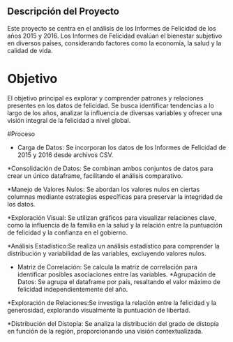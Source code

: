 ## Descripción del Proyecto
Este proyecto se centra en el análisis de los Informes de Felicidad de los años 2015 y 2016. Los Informes de Felicidad evalúan el bienestar subjetivo en diversos países, considerando factores como la economía, la salud y la calidad de vida.

# Objetivo
El objetivo principal es explorar y comprender patrones y relaciones presentes en los datos de felicidad. Se busca identificar tendencias a lo largo de los años, analizar la influencia de diversas variables y ofrecer una visión integral de la felicidad a nivel global.

#Proceso
* Carga de Datos: Se incorporan los datos de los Informes de Felicidad de 2015 y 2016 desde archivos CSV.

*Consolidación de Datos: Se combinan ambos conjuntos de datos para crear un único dataframe, facilitando el análisis comparativo.

*Manejo de Valores Nulos: Se abordan los valores nulos en ciertas columnas mediante estrategias específicas para preservar la integridad de los datos.

*Exploración Visual: Se utilizan gráficos para visualizar relaciones clave, como la influencia de la familia en la salud y la relación entre la puntuación de felicidad y la confianza en el gobierno.

*Análisis Estadístico:Se realiza un análisis estadístico para comprender la distribución y variabilidad de las variables, excluyendo valores nulos.
* Matriz de Correlación: Se calcula la matriz de correlación para identificar posibles asociaciones entre las variables.
*Agrupación de Datos: Se agrupa el dataframe por país, resaltando el valor máximo de felicidad independientemente del año.

*Exploración de Relaciones:Se investiga la relación entre la felicidad y la generosidad, explorando visualmente la puntuación de libertad.

*Distribución del Distopía: Se analiza la distribución del grado de distopía en función de la región, proporcionando una visión contextualizada.
